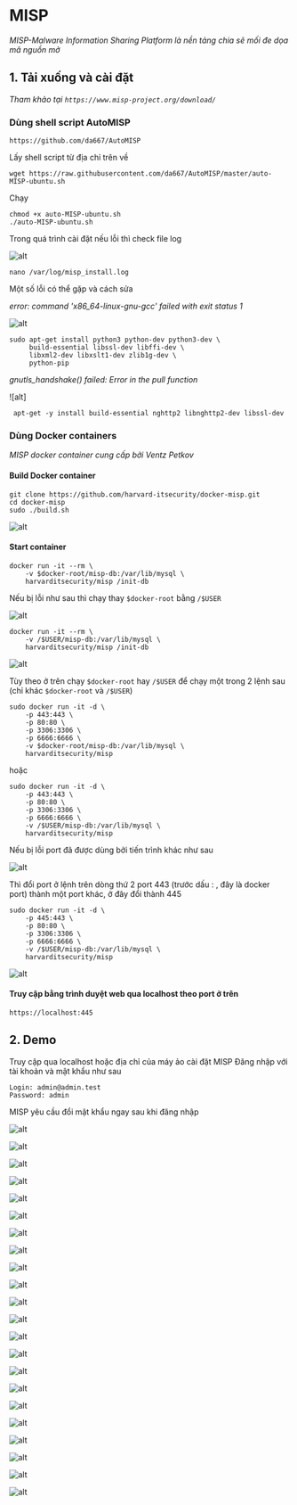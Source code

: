 #  **MISP**

*MISP-Malware Information Sharing Platform là nền tảng chia sẽ mối đe dọa mã nguồn mở*

## 1. Tải xuống và cài đặt

*Tham khảo tại `https://www.misp-project.org/download/`*

### Dùng shell script AutoMISP

`https://github.com/da667/AutoMISP`

Lấy shell script từ địa chỉ trên về

```
wget https://raw.githubusercontent.com/da667/AutoMISP/master/auto-MISP-ubuntu.sh
```

Chạy
```
chmod +x auto-MISP-ubuntu.sh
./auto-MISP-ubuntu.sh
```

Trong quá trình cài đặt nếu lỗi thì check file log

![alt](https://github.com/thang140398/Lab/blob/master/MISP/Picture%20for%20MISP%202/Screenshot%20from%202020-09-03%2019-16-14.png)

```
nano /var/log/misp_install.log
```

Một số lỗi có thể gặp và cách sửa

*error: command 'x86_64-linux-gnu-gcc' failed with exit status 1* 

![alt](https://github.com/thang140398/Lab/blob/master/MISP/Picture%20for%20MISP%202/Screenshot%20from%202020-09-03%2017-07-11.png)

```
sudo apt-get install python3 python-dev python3-dev \
     build-essential libssl-dev libffi-dev \
     libxml2-dev libxslt1-dev zlib1g-dev \
     python-pip
```

*gnutls_handshake() failed: Error in the pull function*

![alt]

```
 apt-get -y install build-essential nghttp2 libnghttp2-dev libssl-dev

```


### Dùng Docker containers

*MISP docker container cung cấp bởi Ventz Petkov*


#### Build Docker container


```
git clone https://github.com/harvard-itsecurity/docker-misp.git
cd docker-misp
sudo ./build.sh
```

![alt](https://github.com/thang140398/Lab/blob/master/MISP/Picture%20for%20MISP.md/Screenshot%20from%202020-09-04%2019-28-51.png)

#### Start container

```
docker run -it --rm \
    -v $docker-root/misp-db:/var/lib/mysql \
    harvarditsecurity/misp /init-db
```

Nếu bị lỗi như sau thì chạy thay `$docker-root` bằng `/$USER`

![alt](https://github.com/thang140398/Lab/blob/master/MISP/Picture%20for%20MISP.md/Screenshot%20from%202020-09-04%2019-50-17.png)

```
docker run -it --rm \
    -v /$USER/misp-db:/var/lib/mysql \
    harvarditsecurity/misp /init-db
```

![alt](https://github.com/thang140398/Lab/blob/master/MISP/Picture%20for%20MISP.md/Screenshot%20from%202020-09-04%2019-46-49.png)


Tùy theo ở trên chạy `$docker-root` hay `/$USER` để chạy một trong 2 lệnh sau (chỉ khác `$docker-root` và `/$USER`)

```
sudo docker run -it -d \
    -p 443:443 \
    -p 80:80 \
    -p 3306:3306 \
    -p 6666:6666 \
    -v $docker-root/misp-db:/var/lib/mysql \
    harvarditsecurity/misp
```

hoặc

```
sudo docker run -it -d \
    -p 443:443 \
    -p 80:80 \
    -p 3306:3306 \
    -p 6666:6666 \
    -v /$USER/misp-db:/var/lib/mysql \
    harvarditsecurity/misp
```

Nếu bị lỗi port đã được dùng bởi tiến trình khác như sau 

![alt](https://github.com/thang140398/Lab/blob/master/MISP/Picture%20for%20MISP.md/Screenshot%20from%202020-09-04%2019-47-59.png)

Thì đổi port ở lệnh trên dòng thứ 2 port 443 (trước dấu : , đây là docker port) thành một port khác, ở đây đổi thành 445

```
sudo docker run -it -d \
    -p 445:443 \
    -p 80:80 \
    -p 3306:3306 \
    -p 6666:6666 \
    -v /$USER/misp-db:/var/lib/mysql \
    harvarditsecurity/misp
```

![alt](https://github.com/thang140398/Lab/blob/master/MISP/Picture%20for%20MISP.md/Screenshot%20from%202020-09-04%2019-48-17.png)

#### Truy cập bằng trình duyệt web qua localhost theo port ở trên

```
https://localhost:445
```

## 2. Demo

Truy cập qua localhost hoặc địa chỉ của máy ảo cài đặt MISP
Đăng nhập với tài khoản và mật khẩu như sau

```
Login: admin@admin.test
Password: admin
```


MISP yêu cầu đổi mật khẩu ngay sau khi đăng nhập

![alt](https://github.com/thang140398/Lab/blob/master/MISP/Picture%20for%20MISP.md/Screenshot%20from%202020-09-04%2019-15-49.png)

![alt](https://github.com/thang140398/Lab/blob/master/MISP/Picture%20for%20MISP.md/Screenshot%20from%202020-09-04%2019-16-15.png)

![alt](https://github.com/thang140398/Lab/blob/master/MISP/Picture%20for%20MISP.md/Screenshot%20from%202020-09-04%2019-24-27.png)

![alt](https://github.com/thang140398/Lab/blob/master/MISP/Picture%20for%20MISP.md/Screenshot%20from%202020-09-04%2019-24-35.png)



![alt](https://github.com/thang140398/Lab/blob/master/MISP/Picture%20for%20MISP.md/Screenshot%20from%202020-09-04%2020-46-06.png)

![alt](https://github.com/thang140398/Lab/blob/master/MISP/Picture%20for%20MISP.md/Screenshot%20from%202020-09-04%2020-46-47.png)

![alt](https://github.com/thang140398/Lab/blob/master/MISP/Picture%20for%20MISP.md/Screenshot%20from%202020-09-04%2020-48-01.png)

![alt](https://github.com/thang140398/Lab/blob/master/MISP/Picture%20for%20MISP.md/Screenshot%20from%202020-09-04%2020-48-40.png)

![alt](https://github.com/thang140398/Lab/blob/master/MISP/Picture%20for%20MISP.md/Screenshot%20from%202020-09-04%2020-58-32.png)

![alt](https://github.com/thang140398/Lab/blob/master/MISP/Picture%20for%20MISP.md/Screenshot%20from%202020-09-04%2020-58-52.png)

![alt](https://github.com/thang140398/Lab/blob/master/MISP/Picture%20for%20MISP.md/Screenshot%20from%202020-09-04%2021-08-36.png)

![alt](https://github.com/thang140398/Lab/blob/master/MISP/Picture%20for%20MISP.md/Screenshot%20from%202020-09-04%2021-09-15.png)

![alt](https://github.com/thang140398/Lab/blob/master/MISP/Picture%20for%20MISP.md/Screenshot%20from%202020-09-04%2021-29-25.png)

![alt](https://github.com/thang140398/Lab/blob/master/MISP/Picture%20for%20MISP.md/Screenshot%20from%202020-09-04%2021-29-55.png)

![alt](https://github.com/thang140398/Lab/blob/master/MISP/Picture%20for%20MISP.md/Screenshot%20from%202020-09-04%2021-30-04.png)

![alt](https://github.com/thang140398/Lab/blob/master/MISP/Picture%20for%20MISP.md/Screenshot%20from%202020-09-04%2021-30-36.png)

![alt](https://github.com/thang140398/Lab/blob/master/MISP/Picture%20for%20MISP.md/Screenshot%20from%202020-09-04%2021-31-41.png)

![alt](https://github.com/thang140398/Lab/blob/master/MISP/Picture%20for%20MISP.md/Screenshot%20from%202020-09-04%2021-33-55.png)

![alt](https://github.com/thang140398/Lab/blob/master/MISP/Picture%20for%20MISP.md/Screenshot%20from%202020-09-04%2021-36-32.png)

![alt](https://github.com/thang140398/Lab/blob/master/MISP/Picture%20for%20MISP.md/Screenshot%20from%202020-09-04%2021-36-49.png)

![alt](https://github.com/thang140398/Lab/blob/master/MISP/Picture%20for%20MISP.md/Screenshot%20from%202020-09-04%2021-37-13.png)

![alt](https://github.com/thang140398/Lab/blob/master/MISP/Picture%20for%20MISP.md/Screenshot%20from%202020-09-04%2021-38-39.png)

